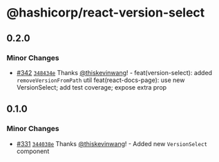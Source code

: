 # @hashicorp/react-version-select

## 0.2.0

### Minor Changes

- [#342](https://github.com/hashicorp/react-components/pull/342) [`348434e`](https://github.com/hashicorp/react-components/commit/348434ee9490944626f77291082f8130c00a607a) Thanks [@thiskevinwang](https://github.com/thiskevinwang)! - feat(version-select): added `removeVersionFromPath` util
  feat(react-docs-page): use new VersionSelect; add test coverage; expose extra prop

## 0.1.0

### Minor Changes

- [#331](https://github.com/hashicorp/react-components/pull/331) [`344038e`](https://github.com/hashicorp/react-components/commit/344038ebbd38f659d15395b72fb52555f8cb6e39) Thanks [@thiskevinwang](https://github.com/thiskevinwang)! - Added new `VersionSelect` component
